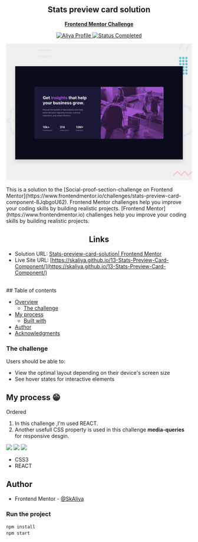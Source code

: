 <div align="center">
 <h2 align="center">Stats preview card 
 solution</h2>
<p align='center'>
 <a href="https://www.frontendmentor.io/challenges/stats-preview-card-component-8JqbgoU62"><strong>Frontend Mentor Challenge</strong></a>
    <br />
    </p>
</div>

<!-- Bagdes -->
<div align="center">
  <!-- Profile -->
  <a href="https://www.frontendmentor.io/profile/SkAliya">
    <img src="https://img.shields.io/badge/Profile-Aliya%20Shaik-07ecf8?style=for-the-badge&logo=frontendmentor" alt="Aliya Profile">
  </a>
  <!-- Status -->
    <a href="#">
    <img src="https://img.shields.io/badge/Status-Completed-brightgreen?style=for-the-badge" alt="Status Completed">
  </a>
</div>

<div align="center">

![solution preview](design/desktop-preview.jpg)

</div>
This is a solution to the [Social-proof-section-challenge on Frontend Mentor](https://www.frontendmentor.io/challenges/stats-preview-card-component-8JqbgoU62). Frontend Mentor challenges help you improve your coding skills by building realistic projects.
[Frontend Mentor](https://www.frontendmentor.io) challenges help you improve your coding skills by building realistic projects.

<h2 align="center">Links</h2>

- Solution URL: [Stats-preview-card-solution| Frontend Mentor](https://www.frontendmentor.io/solutions/responsive-stats-card---using-react-DczY8RHAth)
- Live Site URL: [https://skaliya.github.io/13-Stats-Preview-Card-Component/](https://skaliya.github.io/13-Stats-Preview-Card-Component/)

<br>
## Table of contents

- [Overview](#overview)
  - [The challenge](#the-challenge)
- [My process](#my-process)
  - [Built with](#built-with)
- [Author](#author)
- [Acknowledgments](#acknowledgments)

### The challenge

Users should be able to:

- View the optimal layout depending on their device's screen size
- See hover states for interactive elements

## My process 😁

Ordered

1. In this challenge ,I'm used REACT.
2. Another usefull CSS property is used in this challenge **media-queries** for responsive desgin.

<!-- Bagdes -->

![](https://img.shields.io/badge/React-61DAFB?style=for-the-badge&logo=react&logoColor=white)
![](https://img.shields.io/badge/CSS3-38B2AC?style=for-the-badge&logo=css3&logoColor=white)
![](https://img.shields.io/badge/Git-F05032?style=for-the-badge&logo=git&logoColor=white)

- CSS3
- REACT

## Author

- Frontend Mentor - [@SkAliya](https://www.frontendmentor.io/profile/SkAliya)

### Run the project

```bash
npm install
npm start
```
